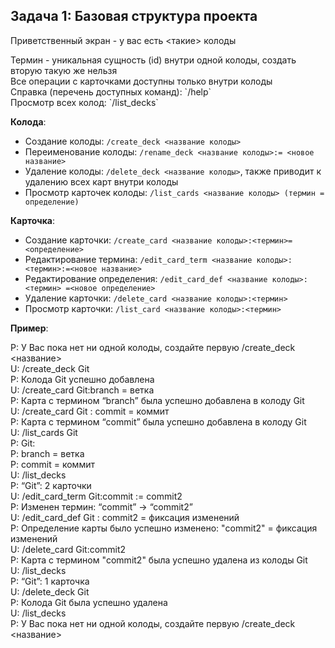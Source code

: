 ## Задача 1: Базовая структура проекта
Приветственный экран - у вас есть <такие> колоды


<div>Термин - уникальная сущность (id) внутри одной колоды, создать вторую такую же нельзя</div>
<div>Все операции с карточками доступны только внутри колоды </div>
<div>Справка (перечень доступных команд): `/help`</div>
<div>Просмотр всех колод: `/list_decks`</div>

__Колода__:
- Создание колоды: `/create_deck <название колоды>`
- Переименование колоды: `/rename_deck <название колоды>:= <новое название>`
- Удаление колоды: `/delete_deck <название колоды>`, также приводит к удалению всех карт внутри колоды
- Просмотр карточек колоды: `/list_cards <название колоды> (термин = определение)`
 
__Карточка__:
- Создание карточки: `/create_card <название колоды>:<термин>=<определение>`
- Редактирование термина: `/edit_card_term <название колоды>:<термин>:=<новое название>`
- Редактирование определения: `/edit_card_def <название колоды>:<термин> =<новое определение>`
- Удаление карточки: `/delete_card <название колоды>:<термин>`
- Просмотр карточки: `/list_card <название колоды>:<термин>`

__Пример__:

<div>P: У Вас пока нет ни одной колоды, создайте первую /create_deck <название></div>
<div>U: /create_deck Git</div>
<div>P: Колода Git успешно добавлена</div>
<div>U: /create_card Git:branch = ветка</div>
<div>P: Карта с термином “branch” была успешно добавлена в колоду Git</div>
<div>U: /create_card Git : commit = коммит</div>
<div>P: Карта с термином “commit” была успешно добавлена в колоду Git</div>
<div>U: /list_cards Git</div>
<div>P: Git:</div>
<div>P: branch = ветка</div>
<div>P: commit = коммит</div>
<div>U:  /list_decks</div>
<div>P: “Git”: 2 карточки </div>
<div>U: /edit_card_term Git:commit := commit2</div>
<div>P: Изменен термин: “commit” -> “commit2”</div>
<div>U: /edit_card_def Git : commit2 = фиксация изменений</div>
<div>P: Определение карты было успешно изменено: "commit2" = фиксация изменений</div>
<div>U: /delete_card Git:commit2</div>
<div>P: Карта с термином "commit2" была успешно удалена из колоды Git</div>
<div>U: /list_decks</div>
<div>P: “Git”: 1 карточка</div>
<div>U: /delete_deck Git </div>
<div>P: Колода Git была успешно удалена</div>
<div>U: /list_decks</div>
<div>P: У Вас пока нет ни одной колоды, создайте первую /create_deck <название></div>
